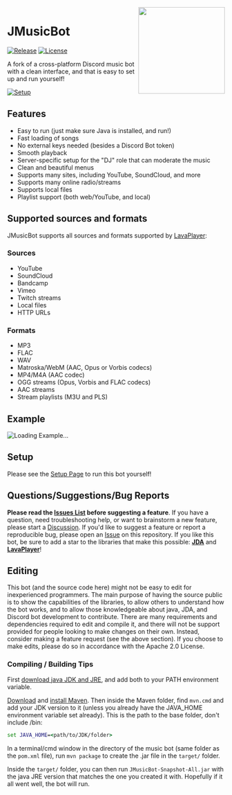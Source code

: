 <img align="right" src="https://i.imgur.com/zrE80HY.png" height="200" width="200">

# JMusicBot

[![Release](https://img.shields.io/github/release/msbeaule/MusicBot.svg)](https://github.com/msbeaule/MusicBot/releases/latest)
[![License](https://img.shields.io/github/license/msbeaule/MusicBot.svg)](https://github.com/msbeaule/MusicBot/blob/master/LICENSE)

A fork of a cross-platform Discord music bot with a clean interface, and that is easy to set up and run yourself!

[![Setup](http://i.imgur.com/VvXYp5j.png)](https://jmusicbot.com/setup)

## Features

  * Easy to run (just make sure Java is installed, and run!)
  * Fast loading of songs
  * No external keys needed (besides a Discord Bot token)
  * Smooth playback
  * Server-specific setup for the "DJ" role that can moderate the music
  * Clean and beautiful menus
  * Supports many sites, including YouTube, SoundCloud, and more
  * Supports many online radio/streams
  * Supports local files
  * Playlist support (both web/YouTube, and local)

## Supported sources and formats

JMusicBot supports all sources and formats supported by [LavaPlayer](https://github.com/lavalink-devs/lavaplayer#supported-formats):

### Sources

  * YouTube
  * SoundCloud
  * Bandcamp
  * Vimeo
  * Twitch streams
  * Local files
  * HTTP URLs

### Formats

  * MP3
  * FLAC
  * WAV
  * Matroska/WebM (AAC, Opus or Vorbis codecs)
  * MP4/M4A (AAC codec)
  * OGG streams (Opus, Vorbis and FLAC codecs)
  * AAC streams
  * Stream playlists (M3U and PLS)

## Example

![Loading Example...](https://i.imgur.com/kVtTKvS.gif)

## Setup

Please see the [Setup Page](https://jmusicbot.com/setup) to run this bot yourself!

## Questions/Suggestions/Bug Reports

**Please read the [Issues List](https://github.com/jagrosh/MusicBot/issues) before suggesting a feature**. If you have a question, need troubleshooting help, or want to brainstorm a new feature, please start a [Discussion](https://github.com/jagrosh/MusicBot/discussions). If you'd like to suggest a feature or report a reproducible bug, please open an [Issue](https://github.com/jagrosh/MusicBot/issues) on this repository. If you like this bot, be sure to add a star to the libraries that make this possible: [**JDA**](https://github.com/DV8FromTheWorld/JDA) and [**LavaPlayer**](https://github.com/lavalink-devs/lavaplayer)! 

## Editing

This bot (and the source code here) might not be easy to edit for inexperienced programmers. The main purpose of having the source public is to show the capabilities of the libraries, to allow others to understand how the bot works, and to allow those knowledgeable about java, JDA, and Discord bot development to contribute. There are many requirements and dependencies required to edit and compile it, and there will not be support provided for people looking to make changes on their own. Instead, consider making a feature request (see the above section). If you choose to make edits, please do so in accordance with the Apache 2.0 License.

### Compiling / Building Tips

First [download java JDK and JRE](https://www.openlogic.com/openjdk-downloads), and add both to your PATH environment variable.

[Download](https://maven.apache.org/download.cgi) and [install Maven](https://maven.apache.org/install.html). Then inside the Maven folder, find `mvn.cmd` and add your JDK version to it (unless you already have the JAVA_HOME environment variable set already). This is the path to the base folder, don't include /bin:

```bat
set JAVA_HOME=<path/to/JDK/folder>
```

In a terminal/cmd window in the directory of the music bot (same folder as the `pom.xml` file), run `mvn package` to create the .jar file in the `target/` folder.

Inside the `target/` folder, you can then run `JMusicBot-Snapshot-All.jar` with the java JRE version that matches the one you created it with. Hopefully if it all went well, the bot will run.
